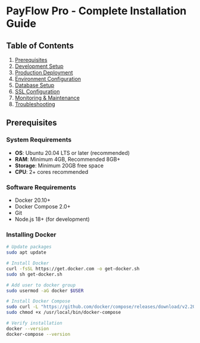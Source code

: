 # PayFlow Pro - Complete Installation Guide

## Table of Contents
1. [Prerequisites](#prerequisites)
2. [Development Setup](#development-setup)
3. [Production Deployment](#production-deployment)
4. [Environment Configuration](#environment-configuration)
5. [Database Setup](#database-setup)
6. [SSL Configuration](#ssl-configuration)
7. [Monitoring & Maintenance](#monitoring--maintenance)
8. [Troubleshooting](#troubleshooting)

## Prerequisites

### System Requirements
- **OS**: Ubuntu 20.04 LTS or later (recommended)
- **RAM**: Minimum 4GB, Recommended 8GB+
- **Storage**: Minimum 20GB free space
- **CPU**: 2+ cores recommended

### Software Requirements
- Docker 20.10+
- Docker Compose 2.0+
- Git
- Node.js 18+ (for development)

### Installing Docker
```bash
# Update packages
sudo apt update

# Install Docker
curl -fsSL https://get.docker.com -o get-docker.sh
sudo sh get-docker.sh

# Add user to docker group
sudo usermod -aG docker $USER

# Install Docker Compose
sudo curl -L "https://github.com/docker/compose/releases/download/v2.20.0/docker-compose-$(uname -s)-$(uname -m)" -o /usr/local/bin/docker-compose
sudo chmod +x /usr/local/bin/docker-compose

# Verify installation
docker --version
docker-compose --version